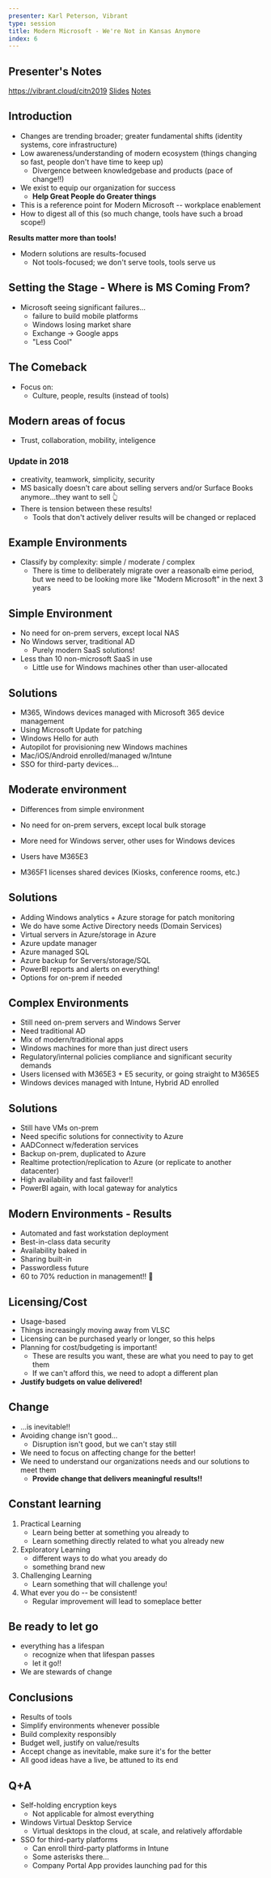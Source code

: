 ```yaml
---
presenter: Karl Peterson, Vibrant
type: session
title: Modern Microsoft - We're Not in Kansas Anymore
index: 6
---
```


## Presenter's Notes

https://vibrant.cloud/citn2019
[Slides](https://static1.squarespace.com/static/5bd21cb7755be22a659bd2e2/t/5dacdad625e2af536e043f2b/1571609308035/Modern+Microsoft+-+CITN.pdf)
[Notes](https://static1.squarespace.com/static/5bd21cb7755be22a659bd2e2/t/5dacdb07aa1e3231b4d3cb3f/1571609351636/Modern+Microsoft+Notes+-+CITN.pdf)

## Introduction

* Changes are trending broader; greater fundamental shifts (identity systems, core infrastructure)
* Low awareness/understanding of modern ecosystem (things changing so fast, people don't have time to keep up)
    * Divergence between knowledgebase and products (pace of change!!)
* We exist to equip our organization for success
    * **Help Great People do Greater things**
* This is a reference point for Modern Microsoft -- workplace enablement
* How to digest all of this (so much change, tools have such a broad scope!)

**Results matter more than tools!**

* Modern solutions are results-focused
    * Not tools-focused; we don't serve tools, tools serve us

## Setting the Stage - Where is MS Coming From?

* Microsoft seeing significant failures...
    * failure to build mobile platforms
    * Windows losing market share
    * Exchange -> Google apps
    * "Less Cool"

## The Comeback

* Focus on:
    * Culture, people, results (instead of tools)

## Modern areas of focus

* Trust, collaboration, mobility, inteligence

### Update in 2018

* creativity, teamwork, simplicity, security
* MS basically doesn't care about selling servers and/or Surface Books anymore...they want to sell 👆
* There is tension between these results!
    * Tools that don't actively deliver results will be changed or replaced

## Example Environments

* Classify by complexity: simple / moderate / complex
    * There is time to deliberately migrate over a reasonalb eime period, but we need to be looking more like "Modern Microsoft" in the next 3 years

## Simple Environment

* No need for on-prem servers, except local NAS
* No Windows server, traditional AD
    * Purely modern SaaS solutions!
* Less than 10 non-microsoft SaaS in use
    * Little use for Windows machines other than user-allocated

## Solutions

* M365, Windows devices managed with Microsoft 365 device management
* Using Microsoft Update for patching
* Windows Hello for auth
* Autopilot for provisioning new Windows machines
* Mac/iOS/Android enrolled/managed w/Intune
* SSO for third-party devices...

## Moderate environment

* Differences from simple environment

* No need for on-prem servers, except local bulk storage
* More need for Windows server, other uses for Windows devices 
* Users have M365E3
* M365F1 licenses shared devices (Kiosks, conference rooms, etc.)

## Solutions

* Adding Windows analytics + Azure storage for patch monitoring
* We do have some Active Directory needs (Domain Services)
* Virtual servers in Azure/storage in Azure
* Azure update manager
* Azure managed SQL
* Azure backup for Servers/storage/SQL
* PowerBI reports and alerts on everything!
* Options for on-prem if needed

## Complex Environments

* Still need on-prem servers and Windows Server
* Need traditional AD
* Mix of modern/traditional apps
* Windows machines for more than just direct users
* Regulatory/internal policies compliance and significant security demands
* Users licensed with M365E3 + E5 security, or going straight to M365E5
* Windows devices managed with Intune, Hybrid AD enrolled

## Solutions

* Still have VMs on-prem
* Need specific solutions for connectivity to Azure
* AADConnect w/federation services
* Backup on-prem, duplicated to Azure
* Realtime protection/replication to Azure (or replicate to another datacenter)
* High availability and fast failover!!
* PowerBI again, with local gateway for analytics

## Modern Environments - Results

* Automated and fast workstation deployment
* Best-in-class data security
* Availability baked in
* Sharing built-in
* Passwordless future
* 60 to 70% reduction in management!! 🎉

## Licensing/Cost

* Usage-based
* Things increasingly moving away from VLSC
* Licensing can be purchased yearly or longer, so this helps
* Planning for cost/budgeting is important!
    * These are results you want, these are what you need to pay to get them
    * If we can't afford this, we need to adopt a different plan
* **Justify budgets on value delivered!**

## Change

* ...is inevitable!!
* Avoiding change isn't good...
    * Disruption isn't good, but we can't stay still
* We need to focus on affecting change for the better!
* We need to understand our organizations needs and our solutions to meet them
    * **Provide change that delivers meaningful results!!**

## Constant learning

1. Practical Learning
    * Learn being better at something you already to
    * Learn something directly related to what you already new
1. Exploratory Learning
    * different ways to do what you aready do
    * something brand new
1. Challenging Learning
    * Learn something that will challenge you!
1. What ever you do -- be consistent!
    * Regular improvement will lead to someplace better

## Be ready to let go

* everything has a lifespan
    * recognize when that lifespan passes
    * let it go!!
* We are stewards of change

## Conclusions

* Results of tools
* Simplify environments whenever possible
* Build complexity responsibly
* Budget well, justify on value/results
* Accept change as inevitable, make sure it's for the better
* All good ideas have a live, be attuned to its end

## Q+A

* Self-holding encryption keys
    * Not applicable for almost everything
* Windows Virtual Desktop Service
    * Virtual desktops in the cloud, at scale, and relatively affordable
* SSO for third-party platforms
    * Can enroll third-party platforms in Intune
    * Some asterisks there...
    * Company Portal App provides launching pad for this
